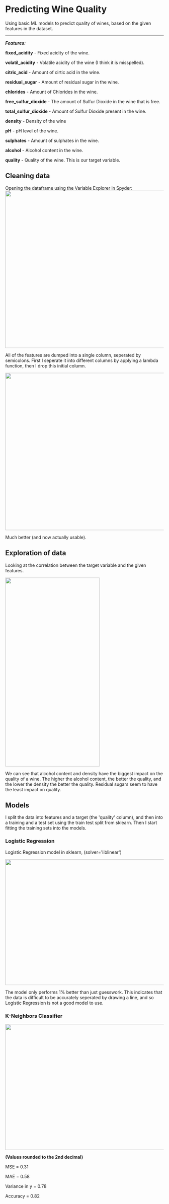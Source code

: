 # Predicting Wine Quality
Using basic ML models to predict quality of wines, based on the given features in the dataset.
___
***Features:***

**fixed_acidity** - Fixed acidity of the wine.

**volatil_acidity** - Volatile acidity of the wine (I think it is misspelled).

**citric_acid** - Amount of cirtic acid in the wine.

**residual_sugar** - Amount of residual sugar in the wine.

**chlorides** - Amount of Chlorides in the wine.

**free_sulfur_dioxide** - The amount of Sulfur Dioxide in the wine that is free.

**total_sulfur_dioxide** - Amount of Sulfur Dioxide present in the wine.

**density** - Density of the wine

**pH** - pH level of the wine.

**sulphates** - Amount of sulphates in the wine.

**alcohol** - Alcohol content in the wine.

**quality** - Quality of the wine. This is our target variable.

## Cleaning data

Opening the dataframe using the Variable Explorer in Spyder:
<img src="https://user-images.githubusercontent.com/123200960/219403282-85543b7a-e141-41b8-ae06-c784c575492a.png" width="600" height="500">


All of the features are dumped into a single column, seperated by semicolons. First I seperate it into different columns by applying a lambda function, then I drop this initial column.

<img src="https://user-images.githubusercontent.com/123200960/219408628-c3240412-dc77-4842-8453-8f27ae1f2906.png" width="600" height="500">

Much better (and now actually usable).

## Exploration of data
Looking at the correlation between the target variable and the given features.

<img src="https://user-images.githubusercontent.com/123200960/219378258-ca0418ce-094b-4be3-b933-bcd18289bc2d.png" width="300" height="600">

We can see that alcohol content and density have the biggest impact on the quality of a wine. The higher the alcohol content, the better the quality, and the lower the density the better the quality. Residual sugars seem to have the least impact on quality.

## Models
I split the data into features and a target (the 'quality' column), and then into a training and a test set using the train test split from sklearn. Then I start fitting the training sets into the models.
### Logistic Regression
Logistic Regression model in sklearn, (solver='liblinear')

<img src="https://user-images.githubusercontent.com/123200960/219413997-99d93bc2-31f2-4540-a809-03f87ce404f8.png" width="600" height="400">

The model only performs 1% better than just guesswork. This indicates that the data is difficult to be accurately seperated by drawing a line, and so Logistic Regression is not a good model to use.


### K-Neighbors Classifier
<img src="https://user-images.githubusercontent.com/123200960/218274550-a6f6bf4f-5d0c-4f7e-b03f-1922678b2a5f.png" width="600" height="400">

**(Values rounded to the 2nd decimal)**

MSE = 0.31

MAE = 0.58

Variance in y = 0.78

Accuracy = 0.82 
